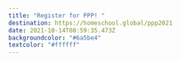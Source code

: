 ```yaml
---
title: "Register for PPP! "
destination: https://homeschool.global/ppp2021
date: 2021-10-14T08:59:35.473Z
backgroundcolor: "#6a5be4"
textcolor: "#ffffff"
---
```

